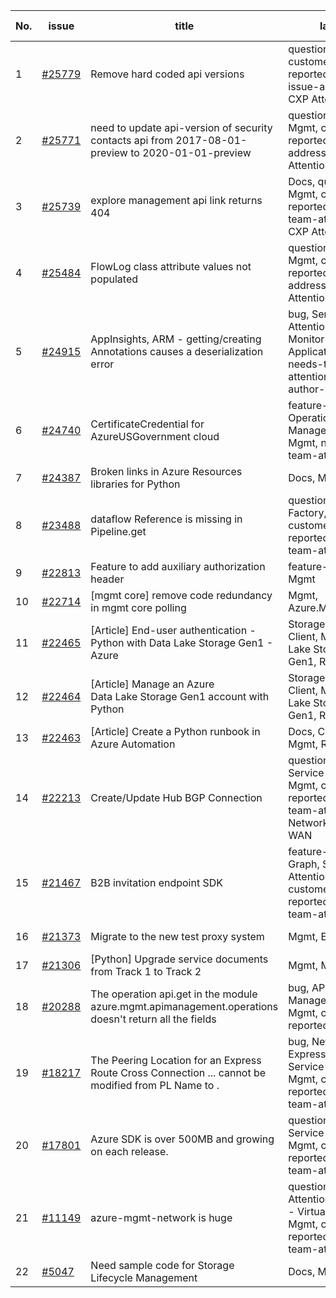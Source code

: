 | No. | issue | title | labels | assignees | bot advice | created date |
| ------ | ------ | ------ | ------ | ------ | ------ | :-----: |
|1|[#25779](https://github.com/Azure/azure-sdk-for-python/issues/25779)|Remove hard coded api versions|question, Mgmt, customer-reported, Quota, issue-addressed, CXP Attention|msyyc||2022-08-19|
|2|[#25771](https://github.com/Azure/azure-sdk-for-python/issues/25771)|need to update api-version of security contacts api from 2017-08-01-preview to 2020-01-01-preview|question, Security, Mgmt, customer-reported, issue-addressed, CXP Attention|msyyc||2022-08-18|
|3|[#25739](https://github.com/Azure/azure-sdk-for-python/issues/25739)|explore management api link returns 404|Docs, question, Mgmt, customer-reported, needs-team-attention, CXP Attention|msyyc||2022-08-17|
|4|[#25484](https://github.com/Azure/azure-sdk-for-python/issues/25484)|FlowLog class attribute values not populated|question, Network, Mgmt, customer-reported, issue-addressed, CXP Attention|msyyc||2022-08-01|
|5|[#24915](https://github.com/Azure/azure-sdk-for-python/issues/24915)|AppInsights, ARM - getting/creating Annotations causes a deserialization error|bug, Service Attention, Mgmt, Monitor - ApplicationInsights, needs-team-attention, needs-author-feedback|Wzb123456789, msyyc|new comment|2022-06-21|
|6|[#24740](https://github.com/Azure/azure-sdk-for-python/issues/24740)|CertificateCredential for AzureUSGovernment cloud|feature-request, Operations Management, Mgmt, needs-team-attention|BigCat20196, msyyc|no reply > 7|2022-06-07|
|7|[#24387](https://github.com/Azure/azure-sdk-for-python/issues/24387)|Broken links in Azure Resources libraries for Python|Docs, Mgmt|scbedd, msyyc|new comment|2022-05-11|
|8|[#23488](https://github.com/Azure/azure-sdk-for-python/issues/23488)|dataflow Reference is missing in Pipeline.get|question, Data Factory, Mgmt, customer-reported, needs-team-attention|msyyc|no reply > 7|2022-03-13|
|9|[#22813](https://github.com/Azure/azure-sdk-for-python/issues/22813)|Feature to add auxiliary authorization header|feature-request, Mgmt|msyyc|new issue|2022-01-28|
|10|[#22714](https://github.com/Azure/azure-sdk-for-python/issues/22714)|[mgmt core] remove code redundancy in mgmt core polling|Mgmt, Azure.Mgmt.Core|msyyc|new issue|2022-01-21|
|11|[#22465](https://github.com/Azure/azure-sdk-for-python/issues/22465)|[Article] End-user authentication - Python with Data Lake Storage Gen1 - Azure|Storage, Docs, Client, Mgmt, Data Lake Storage Gen1, Resources|tasherif-msft, msyyc|no reply > 7|2022-01-12|
|12|[#22464](https://github.com/Azure/azure-sdk-for-python/issues/22464)|[Article] Manage an Azure Data Lake Storage Gen1 account with Python|Storage, Docs, Client, Mgmt, Data Lake Storage Gen1, Resources|tasherif-msft, msyyc|no reply > 7|2022-01-12|
|13|[#22463](https://github.com/Azure/azure-sdk-for-python/issues/22463)|[Article] Create a Python runbook in Azure Automation|Docs, Compute, Mgmt, Resources|msyyc|no reply > 7|2022-01-12|
|14|[#22213](https://github.com/Azure/azure-sdk-for-python/issues/22213)|Create/Update Hub BGP Connection|question, Network, Service Attention, Mgmt, customer-reported, needs-team-attention, Network - Virtual WAN|msyyc|new comment|2021-12-17|
|15|[#21467](https://github.com/Azure/azure-sdk-for-python/issues/21467)|B2B invitation endpoint SDK|feature-request, Graph, Service Attention, Mgmt, customer-reported, needs-team-attention|msyyc|new comment|2021-10-28|
|16|[#21373](https://github.com/Azure/azure-sdk-for-python/issues/21373)|Migrate to the new test proxy system|Mgmt, Epic, MQ|msyyc|no reply > 7|2021-10-22|
|17|[#21306](https://github.com/Azure/azure-sdk-for-python/issues/21306)|[Python] Upgrade service documents from Track 1 to Track 2|Mgmt, MQ|msyyc|no reply > 7|2021-10-18|
|18|[#20288](https://github.com/Azure/azure-sdk-for-python/issues/20288)|The operation api.get in the module azure.mgmt.apimanagement.operations doesn't return all the fields|bug, API Management, Mgmt, customer-reported|BigCat20196, msyyc|new comment|2021-08-16|
|19|[#18217](https://github.com/Azure/azure-sdk-for-python/issues/18217)|The Peering Location for an Express Route Cross Connection ... cannot be modified from PL Name to .|bug, Network - ExpressRoute, Service Attention, Mgmt, customer-reported, needs-team-attention|msyyc|new comment|2021-04-22|
|20|[#17801](https://github.com/Azure/azure-sdk-for-python/issues/17801)|Azure SDK is over 500MB and growing on each release.|question, Network, Service Attention, Mgmt, customer-reported, needs-team-attention|lmazuel, msyyc|new comment|2021-04-05|
|21|[#11149](https://github.com/Azure/azure-sdk-for-python/issues/11149)|azure-mgmt-network is huge|question, Service Attention, Network - Virtual Network, Mgmt, customer-reported, needs-team-attention|MikhailTryakhov, msyyc|new comment|2020-04-30|
|22|[#5047](https://github.com/Azure/azure-sdk-for-python/issues/5047)|Need sample code for Storage Lifecycle Management|Docs, Mgmt|msyyc|new comment|2019-05-02|
